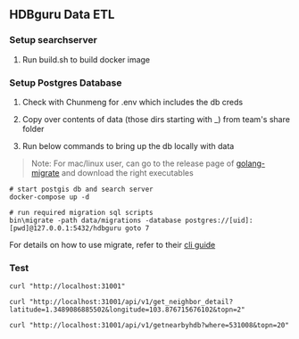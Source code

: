 ## HDBguru Data ETL

### Setup searchserver
1. Run build.sh to build docker image

### Setup Postgres Database

1. Check with Chunmeng for .env which includes the db creds

2. Copy over contents of data (those dirs starting with _) from team's share folder

3. Run below commands to bring up the db locally with data

> Note: For mac/linux user, can go to the release page of [golang-migrate](https://github.com/golang-migrate/migrate/releases) and download the right executables

```
# start postgis db and search server
docker-compose up -d

# run required migration sql scripts
bin\migrate -path data/migrations -database postgres://[uid]:[pwd]@127.0.0.1:5432/hdbguru goto 7
```
For details on how to use migrate, refer to their [cli guide](https://github.com/golang-migrate/migrate/tree/master/cmd/migrate)

### Test
```
curl "http://localhost:31001"

curl "http://localhost:31001/api/v1/get_neighbor_detail?latitude=1.3489086885502&longitude=103.876715676102&topn=2"

curl "http://localhost:31001/api/v1/getnearbyhdb?where=531008&topn=20"
```
